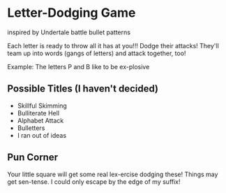 # Letter-Dodging Game
inspired by Undertale battle bullet patterns

Each letter is ready to throw all it has at you!!! Dodge their attacks!
They'll team up into words (gangs of letters) and attack together, too!

Example:
The letters P and B like to be ex-plosive


## Possible Titles (I haven't decided)
- Skillful Skimming
- Bulliterate Hell
- Alphabet Attack
- Bulletters
- I ran out of ideas



## Pun Corner
Your little square will get some real lex-ercise dodging these!
Things may get sen-tense.
I could only escape by the edge of my suffix!
